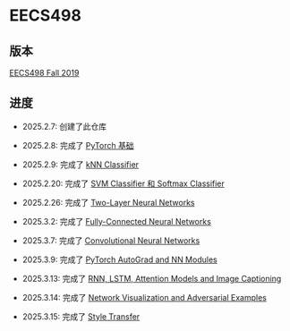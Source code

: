 # EECS498

## 版本

[EECS498 Fall 2019](https://web.eecs.umich.edu/~justincj/teaching/eecs498/FA2019)

## 进度

- 2025.2.7: 创建了此仓库
- 2025.2.8: 完成了 [PyTorch 基础](Assignments/A1/pytorch101.ipynb)
- 2025.2.9: 完成了 [kNN Classifier](Assignments/A1/kNN.ipynb)
- 2025.2.20: 完成了 [SVM Classifier 和 Softmax Classifier](Assignments/A2/linear_classifier.ipynb)
- 2025.2.26: 完成了 [Two-Layer Neural Networks](Assignments/A2/two_layer_net.ipynb)
- 2025.3.2: 完成了 [Fully-Connected Neural Networks](Assignments/A3/fully_connected_networks.ipynb)
- 2025.3.7: 完成了 [Convolutional Neural Networks](Assignments/A3/convolutional_networks.ipynb) 
- 2025.3.9: 完成了 [PyTorch AutoGrad and NN Modules](Assignments/A4/pytorch_autograd_and_nn.ipynb)
- 2025.3.13: 完成了 [RNN, LSTM, Attention Models and Image Captioning](Assignments/A4/rnn_lstm_attention_captioning.ipynb) 

- 2025.3.14: 完成了 [Network Visualization and Adversarial Examples](Assignments/A4/network_visualization.ipynb) 

- 2025.3.15: 完成了 [Style Transfer](Assignments/A4/style_transfer.ipynb) 